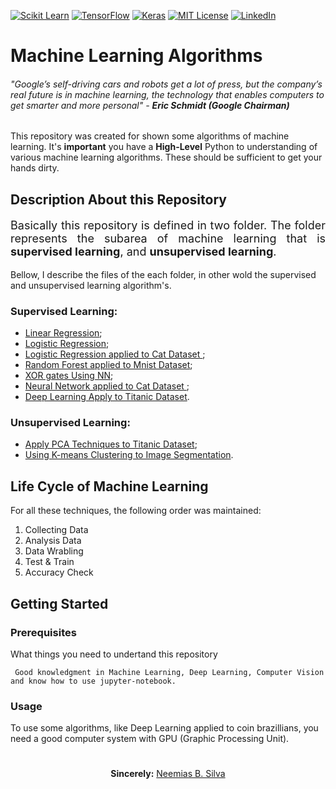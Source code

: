 
[![Scikit Learn][scikit-learn-shield]][scikit-learn-url]
[![TensorFlow][tensorflow-shield]][tensorflow-url]
[![Keras][keras-shield]][keras-url]
[![MIT License][license-shield]][license-url]
[![LinkedIn][linkedin-shield]][linkedin-url]

# Machine Learning Algorithms

###### <i>"Google’s self-driving cars and robots get a lot of press, but the company’s real future is in machine learning, the technology that enables computers to get smarter and more personal"</i> - <b>Eric Schmidt (Google Chairman)</b>

<p aling="justify">This repository was created for shown some algorithms of machine learning. It's <b>important</b> you have a <b>High-Level</b> Python to understanding of various machine learning algorithms. These should be sufficient to get your hands dirty. </p>

## Description About this Repository

<p style="font-size: 18px;" align="justify">Basically this repository is defined in two folder. The folder represents the subarea of machine learning that is <b>supervised learning</b>, and <b>unsupervised learning</b>.</p>


<p style="font-size:14px;"> Bellow, I describe the files of the each folder, in other wold the supervised and unsupervised learning algorithm's.</p> 

### Supervised Learning:

<ul>
    <li><a href="https://github.com/neemiasbsilva/machine-learning-algorithm/blob/master/supervised-learning/linear-regression.ipynb">Linear Regression</a>;</li>
    <li><a href="https://github.com/neemiasbsilva/machine-learning-algorithm/blob/master/supervised-learning/Logistic%20Regression.ipynb">Logistic Regression</a>;</li>
    <li><a href="https://github.com/neemiasbsilva/machine-learning-algorithm/blob/master/supervised-learning/Logistic_Regression_Cat.py">Logistic Regression applied to Cat Dataset </a>;</li>
    <li><a href="https://github.com/neemiasbsilva/machine-learning-algorithm/blob/master/supervised-learning/random-forest-mnist.ipynb">Random Forest applied to Mnist Dataset</a>;</li>
    <li><a href="https://github.com/neemiasbsilva/machine-learning-algorithm/blob/master/supervised-learning/neural-networks/XOR_Neural_Network.ipynb">XOR gates Using NN</a>;</li>
    <li><a href="https://github.com/neemiasbsilva/machine-learning-algorithm/blob/master/supervised-learning/neural-networks/Neural_Netwokr_Cat_NotCat.ipynb">Neural Network applied to Cat Dataset </a>;</li>
    <li><a href="https://github.com/neemiasbsilva/machine-learning-algorithm/tree/master/supervised-learning/deep-neural-networks">Deep Learning Apply to Titanic Dataset</a>.</li>
</ul>

### Unsupervised Learning:

<ul>
    <li><a href="https://github.com/neemiasbsilva/machine-learning-algorithm/blob/master/unsupervised-learning/PCA_titanic_dataset.ipynb">Apply PCA Techniques to Titanic Dataset</a>;</li>
    <li><a href="https://github.com/neemiasbsilva/machine-learning-algorithm/blob/master/unsupervised-learning/k-means-segmenation-image.ipynb">Using K-means Clustering to Image Segmentation</a>.</li>
</ul>


## Life Cycle of Machine Learning

For all these techniques, the following order was maintained:

1. Collecting Data
2. Analysis Data
3. Data Wrabling
4. Test & Train
5. Accuracy Check 

## Getting Started

### Prerequisites
What things you need to undertand this repository

```
 Good knowledgment in Machine Learning, Deep Learning, Computer Vision and know how to use jupyter-notebook.
```

### Usage

To use some algorithms, like Deep Learning applied to coin brazillians, you need a good computer system with GPU (Graphic Processing Unit).

#

<p align="center"><b>Sincerely:</b> <a href="https://github.com/neemiasbsilva">Neemias B. Silva</a></p>


[license-shield]: https://img.shields.io/github/license/Ileriayo/markdown-badges?style=for-the-badge
[license-url]: https://github.com/neemiasbsilva/mlops-with-tensorflow-extends/blob/main/LICENSE.txt
[linkedin-shield]: https://img.shields.io/badge/linkedin-%230077B5.svg?style=for-the-badge&logo=linkedin&logoColor=white
[linkedin-url]: https://www.linkedin.com/in/neemias-buceli/
[tensorflow-shield]: https://img.shields.io/badge/TensorFlow-%23FF6F00.svg?style=for-the-badge&logo=TensorFlow&logoColor=white
[tensorflow-url]: http://tensorflow.org/
[keras-shield]: https://img.shields.io/badge/Keras-%23D00000.svg?style=for-the-badge&logo=Keras&logoColor=white
[keras-url]: https://www.tensorflow.org/guide/keras?hl=pt-br
[scikit-learn-shield]: https://img.shields.io/badge/scikit--learn-%23F7931E.svg?style=for-the-badge&logo=scikit-learn&logoColor=white
[scikit-learn-url]: https://scikit-learn.org/stable/
[tfx-libraries]: reports/figures/tfx-components.png
